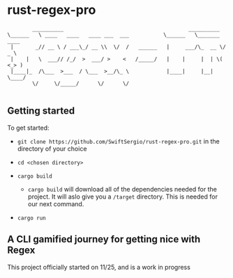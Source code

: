 # rust-regex-pro
```
        __________                                        __________
\______   \ ____   ____   ____ ___  ___           \______   \_______  ____
 |       _// __ \ / ___\_/ __ \\  \/  /   ______   |     ___/\_  __ \/  _ \
 |    |   \  ___// /_/  >  ___/ >    <   /_____/   |    |     |  | \(  <_> )
 |____|_  /\___  >___  / \___  >__/\_ \            |____|     |__|   \____/
        \/     \/_____/      \/      \/
        
 ```


## Getting started

To get started:

- ` git clone https://github.com/SwiftSergio/rust-regex-pro.git ` in the directory of your choice
- ` cd <chosen directory> `
- ` cargo build `

  - `cargo build` will download all of the dependencies needed for the project. It will aslo give you a `/target` directory. This is needed for our next command. 

- `cargo run`
  
  
## A CLI gamified journey for getting nice with Regex

This project officially started on 11/25, and is a work in progress

